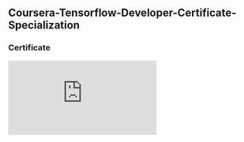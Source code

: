  ## Coursera-Tensorflow-Developer-Certificate-Specialization
 
 ### Certificate
 ![alt text](https://github.com/hasan-moni-321/Coursera-Tensorflow-Developer-Certificate-Specialization/blob/main/images/Tensorflow%20Specialization.pdf)
